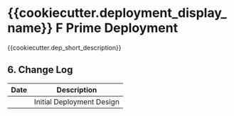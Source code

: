 # {{cookiecutter.deployment_display_name}} F Prime Deployment

{{cookiecutter.dep_short_description}}

## 6. Change Log

Date | Description
---- | -----------
<TODAY> | Initial Deployment Design

